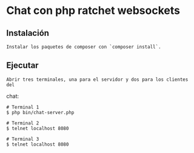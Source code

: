 # Chat con php ratchet websockets

## Instalación
	Instalar los paquetes de composer con `composer install`.

## Ejecutar
	Abrir tres terminales, una para el servidor y dos para los clientes del
chat:
```shell
# Terminal 1
$ php bin/chat-server.php

# Terminal 2
$ telnet localhost 8080

# Terminal 3
$ telnet localhost 8080
```

